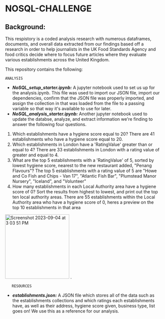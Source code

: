 # NOSQL-CHALLENGE

## Background:
This respistory is a coded analysis research with numerous dataframes, documents, and overall data extracted from our findings based off a research in order to help journalists in the UK Food Standards Agency and food critics decide where to focus future articles where they evaluate various establishments across the United Kingdom.

This repository contains the following:

    ANALYSIS
- ***NoSQL_setup_starter.ipynb:*** A jupyter notebook used to set us up for the analysis.ipynb. This file was used to import our JSON file, import our dependencies, confirm that the JSON file was properly imported, and assign the collection in that was loaded from the file to a passing variable so that way it's available to use for later. 
- ***NoSQL_analysis_starter.ipynb:*** Another jupyter notebook used to update the databse, analyze, and extract information we're finding to answer the following four questions.
1) Which establishments have a hygiene score equal to 20?
   There are 41 establishments who have a hygiene score equal to 20.
2) Which establishments in London have a 'RatingValue' greater than or equal to 4?
   There are 33 establishments in London with a rating value of greater and equal to 4.
3) What are the top 5 establishments with a 'RatingValue' of 5, sorted by lowest hygiene score, nearest to the new restaurant added, "Penang Flavours"?
   The top 5 establishments with a rating value of 5 are "Howe and Co Fish and Chips - Van 17", "Atlantic Fish Bar", "Plumstead Manor Nursery", "Iceland", and "Volunteer"
4) How many establishments in each Local Authority area have a hygiene score of 0? Sort the results from highest to lowest, and print out the top ten local authority areas.
    There are 55 establishments within the Local Authority area who have a hygiene score of 0, heres a preview on the top 10 establishments in that area
   
<img width="208" alt="Screenshot 2023-09-04 at 3 03 51 PM" src="https://github.com/sorapmas/no-sql-challenge/assets/128443029/aff2c6e2-99bf-4f71-bdb9-4bd3a1604133">
.


   
       RESOURCES
- ***establishments.json:*** A JSON file which stores all of the data such as the establishments collections and which ratings each establishments have, as well as their address, hygiene score given, business type, list goes on! We use this as a reference for our analysis.
  
